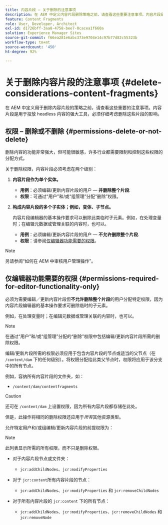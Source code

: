 ```yaml
---
title: 内容片段 – 关于删除的注意事项
description: 在 AEM 中定义内容片段删除策略之前，请查看这些重要注意事项。内容片段是用于投放 headless 内容的强大工具，必须仔细考虑删除这些片段的影响。
feature: Content Fragments
role: User, Developer, Architect
exl-id: d1726bff-3aa8-4758-bee7-0cacea1f660a
solution: Experience Manager Sites
source-git-commit: f66ea281e6abc373e9704e14c97b77d82c55323b
workflow-type: tm+mt
source-wordcount: '450'
ht-degree: 92%

---
```


# 关于删除内容片段的注意事项 {#delete-considerations-content-fragments}

在 AEM 中定义用于删除内容片段的策略之前，请查看这些重要的注意事项。内容片段是用于投放 headless 内容的强大工具，必须仔细考虑删除这些片段的影响。

## 权限 – 删除或不删除 {#permissions-delete-or-not-delete}

删除内容的功能非常强大，但可能很敏感，许多行业都需要限制和控制这些权限的分配方式。

关于删除权限，内容片段必须考虑在两个级别：

1. **内容片段作为单个实体。**

   * **用例**：必须编辑/更新内容片段的用户 —  **并删除整个片段**.
   * **权限**：可通过“用户”和/或“组管理”分配“删除”权限。

2. **构成内容片段的多个子实体；例如，变体、子节点。**

   内容片段编辑器的基本操作要求可以删除此类临时子元素。例如，在处理变量时；在编辑元数据或管理关联的内容时，也可以。

   * **用例**：必须编辑/更新内容片段的用户 —  **不允许删除整个片段**.
   * **权限**：请参阅[仅编辑器功能需要的权限](#permissions-required-for-editor-functionality-only)。

>[!NOTE]
>
>另请参阅“如何在 AEM 中审核用户管理操作”。

## 仅编辑器功能需要的权限 {#permissions-required-for-editor-functionality-only}

必须为需要编辑／更新内容片段但&#x200B;**不允许删除整个片段**&#x200B;的用户分配特定权限，因为内容片段编辑器的基本操作要求可删除临时的子元素。

例如，在处理变量时；在编辑元数据或管理关联的内容时，也可以。

>[!NOTE]
>
>在通过“用户”和/或“组管理”分配的“删除”权限中包括编辑/更新内容片段所需的删除权限。

编辑/更新片段所需的权限必须应用于包含内容片段的节点或适当的父节点（在 `/content/dam` 下的任何级别）。将权限分配给此类父节点时，权限将应用于该分支中的所有节点。

例如，容纳所有内容片段的文件夹，如：

* `/content/dam/contentfragments`

>[!CAUTION]
>
>还可在 `/content/dam` 上设置权限，因为所有内容片段都存储在此处。
>
>但是，此操作将相同的删除权限还应用于&#x200B;*所有*&#x200B;其他资源类型。

允许特定用户和/或组编辑/更新内容片段的前提权限为：

>[!NOTE]
>
>此列表显示所需的所有权限，而不只是删除权限。

* 对于内容片段节点或文件夹：

   * `jcr:addChildNodes`、`jcr:modifyProperties`

* 对于 `jcr:content`所有内容片段的节点：

   * `jcr:addChildNodes`、`jcr:modifyProperties` 和 `jcr:removeChildNodes`

* 对于所有内容片段的 `jcr:content` 下的所有节点：

   * `jcr:addChildNodes`、`jcr:modifyProperties`、`jcr:removeChildNodes` 和 `jcr:removeNode`
